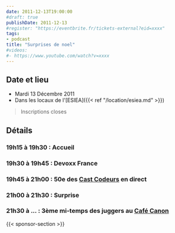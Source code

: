 ```yaml
---
date: 2011-12-13T19:00:00
#draft: true
publishDate: 2011-12-13
#register: "https://eventbrite.fr/tickets-external?eid=xxxx"
tags:
- podcast
title: "Surprises de noel"
#videos:
#- https://www.youtube.com/watch?v=xxxx
---
```


## Date et lieu

* Mardi 13 Décembre 2011
* Dans les locaux de l'[ESIEA]({{< ref "/location/esiea.md" >}})

> Inscriptions closes

## Détails

### 19h15 à 19h30 : Accueil

###  19h30 à 19h45 : Devoxx France

### 19h45 à 21h00 : 50e des [Cast Codeurs](https://lescastcodeurs.com/) en direct

### 21h00 à 21h30 : Surprise

### 21h30 à ... : 3ème mi-temps des juggers au [Café Canon](https://cafe-canon.business.site/)

{{< sponsor-section >}}
